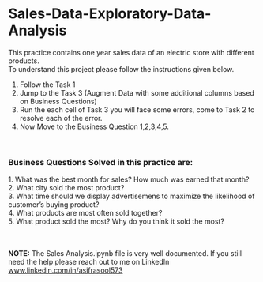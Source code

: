 # Sales-Data-Exploratory-Data-Analysis

This practice contains one year sales data of an electric store with different products. <br>
To understand this project please follow the instructions given below. <br>
  1. Follow the Task 1 <br>
  2. Jump to the Task 3 (Augment Data with some additional columns based on Business Questions) <br>
  3. Run the each cell of Task 3 you will face some errors, come to Task 2 to resolve each of the error. <br>
  4. Now Move to the Business Question 1,2,3,4,5. <br>
<br>

<h3> Business Questions Solved in this practice are: </h3>
  1. What was the best month for sales? How much was earned that month?<br>
  2. What city sold the most product?<br>
  3. What time should we display advertisemens to maximize the likelihood of customer’s buying product?<br>
  4. What products are most often sold together?<br>
  5. What product sold the most? Why do you think it sold the most?<br><br><br>
  
<b>NOTE:</b> The Sales Analysis.ipynb file is very well documented. If you still need the help please reach out to me on LinkedIn www.linkedin.com/in/asifrasool573 </a>
